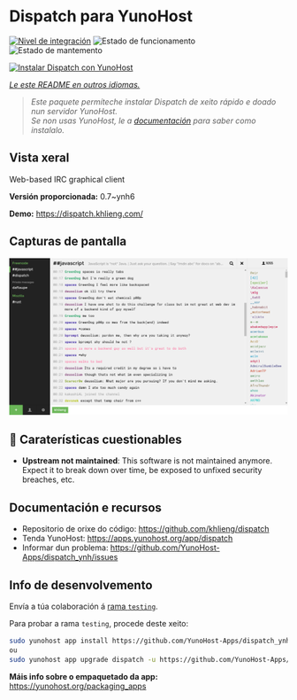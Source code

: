 <!--
NOTA: Este README foi creado automáticamente por <https://github.com/YunoHost/apps/tree/master/tools/readme_generator>
NON debe editarse manualmente.
-->

# Dispatch para YunoHost

[![Nivel de integración](https://dash.yunohost.org/integration/dispatch.svg)](https://dash.yunohost.org/appci/app/dispatch) ![Estado de funcionamento](https://ci-apps.yunohost.org/ci/badges/dispatch.status.svg) ![Estado de mantemento](https://ci-apps.yunohost.org/ci/badges/dispatch.maintain.svg)

[![Instalar Dispatch con YunoHost](https://install-app.yunohost.org/install-with-yunohost.svg)](https://install-app.yunohost.org/?app=dispatch)

*[Le este README en outros idiomas.](./ALL_README.md)*

> *Este paquete permíteche instalar Dispatch de xeito rápido e doado nun servidor YunoHost.*  
> *Se non usas YunoHost, le a [documentación](https://yunohost.org/install) para saber como instalalo.*

## Vista xeral

Web-based IRC graphical client


**Versión proporcionada:** 0.7~ynh6

**Demo:** <https://dispatch.khlieng.com/>

## Capturas de pantalla

![Captura de pantalla de Dispatch](./doc/screenshots/screenshot.png)

## :red_circle: Caraterísticas cuestionables

- **Upstream not maintained**: This software is not maintained anymore. Expect it to break down over time, be exposed to unfixed security breaches, etc.

## Documentación e recursos

- Repositorio de orixe do código: <https://github.com/khlieng/dispatch>
- Tenda YunoHost: <https://apps.yunohost.org/app/dispatch>
- Informar dun problema: <https://github.com/YunoHost-Apps/dispatch_ynh/issues>

## Info de desenvolvemento

Envía a túa colaboración á [rama `testing`](https://github.com/YunoHost-Apps/dispatch_ynh/tree/testing).

Para probar a rama `testing`, procede deste xeito:

```bash
sudo yunohost app install https://github.com/YunoHost-Apps/dispatch_ynh/tree/testing --debug
ou
sudo yunohost app upgrade dispatch -u https://github.com/YunoHost-Apps/dispatch_ynh/tree/testing --debug
```

**Máis info sobre o empaquetado da app:** <https://yunohost.org/packaging_apps>
